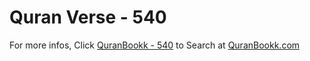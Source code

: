 # Quran Verse - 540 

For more infos, Click [QuranBookk - 540](https://www.quranbookk.com/quran/search?q=540) to Search at [QuranBookk.com](http://quranbookk.com/)